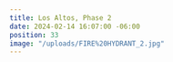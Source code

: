 ```yaml
---
title: Los Altos, Phase 2
date: 2024-02-14 16:07:00 -06:00
position: 33
image: "/uploads/FIRE%20HYDRANT_2.jpg"
---
```



